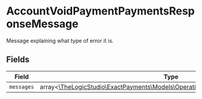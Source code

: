 # AccountVoidPaymentPaymentsResponseMessage

Message explaining what type of error it is.


## Fields

| Field                                                                                                                                      | Type                                                                                                                                       | Required                                                                                                                                   | Description                                                                                                                                |
| ------------------------------------------------------------------------------------------------------------------------------------------ | ------------------------------------------------------------------------------------------------------------------------------------------ | ------------------------------------------------------------------------------------------------------------------------------------------ | ------------------------------------------------------------------------------------------------------------------------------------------ |
| `messages`                                                                                                                                 | array<[\TheLogicStudio\ExactPayments\Models\Operations\AccountVoidPaymentMessages](../../Models/Operations/AccountVoidPaymentMessages.md)> | :heavy_minus_sign:                                                                                                                         | N/A                                                                                                                                        |